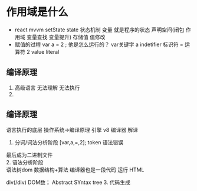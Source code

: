 #  作用域是什么


- react mvvm setState  state  状态机制
  变量  就是程序的状态 声明空间(闭包 作用域 变量查找 变量提升)   存储值
  值修改 
- 赋值的过程
  var a = 2 ; 他是怎么运行的？
  var关键字  a  indetifier  标识符  =  运算符   2  value  literal   

## 编译原理
   1. 高级语言 
     无法理解  无法执行
   2. 
## 编译原理
   语言执行的底层
   操作系统->编译原理
   引擎  v8  编译器  解译
   1. 分词/词法分析阶段
   [var,a,=,2];
   token   语法错误

   最后成为二进制文件  
   2. 语法分析阶段  
       语法树dom
       数据结构+算法
       编译器也是一段代码  运行
       HTML <div>div(/div) DOM数；
        Abstract SYntax  tree
   3. 代码生成



